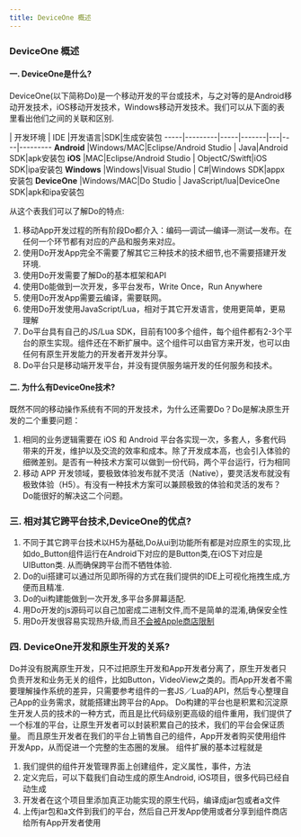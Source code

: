 ```yaml
---
title: DeviceOne 概述
---
```

### DeviceOne 概述

#### 一. DeviceOne是什么?

DeviceOne(以下简称Do)是一个移动开发的平台或技术，与之对等的是Android移动开发技术，iOS移动开发技术，Windows移动开发技术。我们可以从下面的表里看出他们之间的关联和区别.

  | 开发环境 | IDE |开发语言|SDK|生成安装包
-----|---------|-----|-------|---|----|---------
**Android** |Windows/MAC|Eclipse/Android Studio | Java|Android SDK|apk安装包
**iOS** |MAC|Eclipse/Android Studio | ObjectC/Switft|iOS SDK|ipa安装包
**Windows** |Windows|Visual Studio | C#|Windows SDK|appx安装包
**DeviceOne** |Windows/MAC|Do Studio | JavaScript/lua|DeviceOne SDK|apk和ipa安装包

从这个表我们可以了解Do的特点:

1.  移动App开发过程的所有阶段Do都介入：编码—调试—编译—测试—发布。在任何一个环节都有对应的产品和服务来对应。
2.  使用Do开发App完全不需要了解其它三种技术的技术细节,也不需要搭建开发环境.
3.  使用Do开发需要了解Do的基本框架和API
4.  使用Do能做到一次开发，多平台发布，Write Once，Run Anywhere
5.  使用Do开发App需要云编译，需要联网。
6.  使用Do开发使用JavaScript/Lua，相对于其它开发语言，使用更简单，更易理解
7.  Do平台具有自己的JS/Lua SDK，目前有100多个组件，每个组件都有2-3个平台的原生实现。组件还在不断扩展中。这个组件可以由官方来开发，也可以由任何有原生开发能力的开发者开发并分享。
8.  Do平台只是移动端开发平台，并没有提供服务端开发的任何服务和技术。

#### 二. 为什么有DeviceOne技术?
既然不同的移动操作系统有不同的开发技术，为什么还需要Do？Do是解决原生开发的二个重要问题：

1.  相同的业务逻辑需要在 iOS 和 Android 平台各实现一次，多套人，多套代码带来的开发，维护以及交流的效率和成本。除了开发成本高，也会引入体验的细微差别。是否有一种技术方案可以做到一份代码，两个平台运行，行为相同
2.  移动 APP 开发领域，要极致体验发布就不灵活（Native），要灵活发布就没有极致体验（H5）。有没有一种技术方案可以兼顾极致的体验和灵活的发布？
Do能很好的解决这二个问题。

### 三. 相对其它跨平台技术,DeviceOne的优点?
1. 不同于其它跨平台技术以H5为基础,Do从ui到功能所有都是对应原生的实现,比如do_Button组件运行在Android下对应的是Button类,在iOS下对应是UIButton类. 从而确保跨平台而不牺牲体验.
2. Do的ui搭建可以通过所见即所得的方式在我们提供的IDE上可视化拖拽生成,方便而且精准.
3. Do的ui构建能做到一次开发,多平台多屏幕适配.
4. 用Do开发的js源码可以自己加密成二进制文件,而不是简单的混淆,确保安全性
5. 用Do开发很容易实现热升级,而且[不会被Apple商店限制](http://bbs.deviceone.net/forum.php?mod=viewthread&tid=1659)

### 四. DeviceOne开发和原生开发的关系?
Do并没有脱离原生开发，只不过把原生开发和App开发者分离了，原生开发者只负责开发和业务无关的组件，比如Button，VideoView之类的。而App开发者不需要理解操作系统的差异，只需要参考组件的一套JS／Lua的API，然后专心整理自己App的业务需求，就能搭建出跨平台的App。
Do构建的平台也是积累和沉淀原生开发人员的技术的一种方式，而且是比代码级别更高级的组件重用，我们提供了一个标准的平台，让原生开发者可以封装积累自己的技术，我们的平台会保证质量。
而且原生开发者在我们的平台上销售自己的组件，App开发者购买使用组件开发App，从而促进一个完整的生态圈的发展。
组件扩展的基本过程就是
1.   我们提供的组件开发管理界面上创建组件，定义属性，事件，方法
2.   定义完后，可以下载我们自动生成的原生Android, iOS项目，很多代码已经自动生成
3.   开发者在这个项目里添加真正功能实现的原生代码，编译成jar包或者a文件
4.   上传jar包和a文件到我们的平台，然后自己开发App使用或者分享到组件商店给所有App开发者使用

